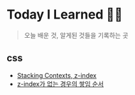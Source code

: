 # Today I Learned ✍🏻

> 오늘 배운 것, 알게된 것들을 기록하는 곳

## css

- [Stacking Contexts, z-index]('../../CSS/stacking_context_와_z-index.md)
- [z-index가 없는 경우의 쌓임 순서]('../../CSS/z-index가_없는경우의_쌓임.md')
